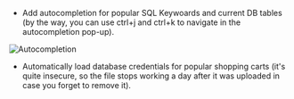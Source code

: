 - Add autocompletion for popular SQL Keywoards and current DB tables (by the way, you can use ctrl+j and ctrl+k to navigate in the autocompletion pop-up).

![Autocompletion](https://dl.dropboxusercontent.com/u/608214/scrn/1367657021.png)

- Automatically load database credentials for popular shopping carts (it's quite insecure, so the file stops working a day after it was uploaded in case you forget to remove it).
